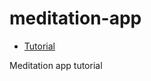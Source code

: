 # meditation-app

 - [Tutorial](https://www.youtube.com/watch?v=oMBXdZzYqEk)

Meditation app tutorial
